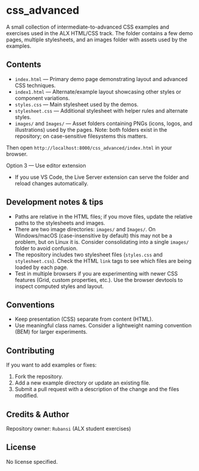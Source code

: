 # css_advanced

A small collection of intermediate-to-advanced CSS examples and exercises used in the ALX HTML/CSS track. The folder contains a few demo pages, multiple stylesheets, and an images folder with assets used by the examples.

## Contents

- `index.html` — Primary demo page demonstrating layout and advanced CSS techniques.
- `index1.html` — Alternate/example layout showcasing other styles or component variations.
- `styles.css` — Main stylesheet used by the demos.
- `stylesheet.css` — Additional stylesheet with helper rules and alternate styles.
- `images/` and `Images/` — Asset folders containing PNGs (icons, logos, and illustrations) used by the pages. Note: both folders exist in the repository; on case-sensitive filesystems this matters.

Then open `http://localhost:8000/css_advanced/index.html` in your browser.

Option 3 — Use editor extension
- If you use VS Code, the Live Server extension can serve the folder and reload changes automatically.

## Development notes & tips

- Paths are relative in the HTML files; if you move files, update the relative paths to the stylesheets and images.
- There are two image directories: `images/` and `Images/`. On Windows/macOS (case-insensitive by default) this may not be a problem, but on Linux it is. Consider consolidating into a single `images/` folder to avoid confusion.
- The repository includes two stylesheet files (`styles.css` and `stylesheet.css`). Check the HTML `link` tags to see which files are being loaded by each page.
- Test in multiple browsers if you are experimenting with newer CSS features (Grid, custom properties, etc.). Use the browser devtools to inspect computed styles and layout.

## Conventions

- Keep presentation (CSS) separate from content (HTML).
- Use meaningful class names. Consider a lightweight naming convention (BEM) for larger experiments.

## Contributing

If you want to add examples or fixes:

1. Fork the repository.
2. Add a new example directory or update an existing file.
3. Submit a pull request with a description of the change and the files modified.

## Credits & Author

Repository owner: `Rubansi` (ALX student exercises)

## License

No license specified. 

